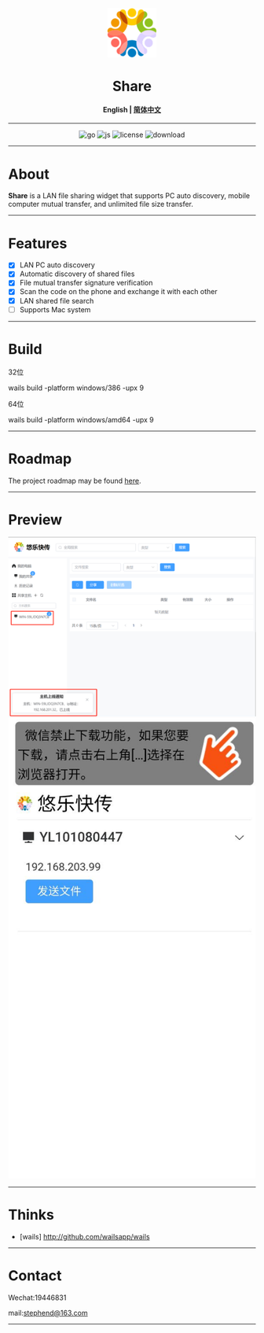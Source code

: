 <div align="center">
  <img src="https://github.com/uller-cn/uller_share/blob/main/resource/icon.png" alt="logo" width="100" height="100" />
</div>

<h1 align="center">Share</h1>

<h4 align="center"><strong>English</strong> | <a href="https://github.com/uller-cn/uller_share/blob/main/README_ch.md">简体中文</a></h4>

<div align="center">

---

![go][go-badge]
![js][js-badge]
![license][license-badge]
![download](https://img.shields.io/github/downloads/uller-cn/uller_share/total)

</div>

---

# About

**Share** is a LAN file sharing widget that supports PC auto discovery, mobile computer mutual transfer, and unlimited file size transfer.

---

# Features

- [x] LAN PC auto discovery
- [x] Automatic discovery of shared files
- [x] File mutual transfer signature verification
- [x] Scan the code on the phone and exchange it with each other
- [x] LAN shared file search
- [ ] Supports Mac system

---

# Build

32位

wails build -platform windows/386 -upx 9

64位

wails build -platform windows/amd64 -upx 9

---

# Roadmap
The project roadmap may be found [here](https://github.com/uller-cn/uller_share/discussions/1).

---

# Preview

![preview](https://github.com/uller-cn/uller_share/blob/main/resource/example_1.png)
![preview](https://github.com/uller-cn/uller_share/blob/main/resource/example_2.png)

---

# Thinks

- [wails] http://github.com/wailsapp/wails

---

# Contact

Wechat:19446831

mail:stephend@163.com

---

[go-badge]: https://img.shields.io/github/go-mod/go-version/uller-cn/uller_share
[js-badge]: https://badgen.net/badge/-/JavaScript/blue?icon=JavaScript&label
[license-badge]: https://img.shields.io/github/license/uller-cn/uller_share